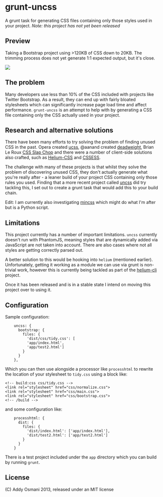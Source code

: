 # grunt-uncss

A grunt task for generating CSS files containing only those styles used in your project. *Note: this project has not yet been released*

## Preview

Taking a Bootstrap project using >120KB of CSS down to 20KB. The trimming process does not yet generate 1:1 expected output, but it's close.

![](http://i.imgur.com/0QhdbOd.gif)

## The problem

Many developers use less than 10% of the CSS included with projects like Twitter Bootstrap. As a result, they can end up with fairly bloated stylesheets which can significantly increase page load time and affect performance. `grunt-uncss` is an attempt to help with by generating a CSS file containing only the CSS actually used in your project.

## Research and alternative solutions

There have been many efforts to try solving the problem of finding unused CSS in the past. Opera created [ucss](https://github.com/operasoftware/ucss), @aanand created [deadweight](https://github.com/aanand/deadweight), Brian Le Roux [CSS Slap Chop](https://github.com/brianleroux/css-slap-chop) and there were a number of client-side solutions also crafted, such as [Helium-CSS](https://github.com/geuis/helium-css) and [CSSESS](https://github.com/driverdan/cssess).

The challenge with many of these projects is that whilst they solve the problem of discovering unused CSS, they don't actually generate what you're really after - a leaner build of your project CSS containing only those rules you used. Finding that a more recent project called [uncss](https://github.com/giakki/uncss) did try tackling this, I set out to create a grunt task that would add this to your build chain.

Edit: I am currently also investigating [mincss](http://www.peterbe.com/plog/mincss) which might do what I'm after but is a Python script.

## Limitations

This project currently has a number of important limitations. `uncss` currently doesn't run with PhantomJS, meaning styles that are dynamically added via JavaScript are not taken into account. There are also cases where not all styles are getting correctly parsed out.

A better solution to this would be hooking into `helium` (mentioned earlier). Unfortunately, getting it working as a module we can use via grunt is non-trivial work, however this is currently being tackled as part of the [helium-cli](https://github.com/villadora/helium-cli) project. 

Once it has been released and is in a stable state I intend on moving this project over to using it.

## Configuration


Sample configuration:

```
    uncss: {
      bootstrap: {
        files: {
          'dist/css/tidy.css': [
          'app/index.html',
          'app/test2.html']
        }
      }
    },
```

Which you can then use alongside a processor like `processhtml` to
rewrite the location of your stylesheet to `tidy.css` using a block
like:

```
<!-- build:css css/tidy.css -->
<link rel="stylesheet" href="css/normalize.css">
<link rel="stylesheet" href="css/main.css">
<link rel="stylesheet" href="css/bootstrap.css">
<!-- /build -->
```

and some configuration like:

```
    processhtml: {
      dist: {
        files: {
          'dist/index.html': ['app/index.html'],
          'dist/test2.html': ['app/test2.html']
        }
      }
    }
```

There is a test project included under the `app` directory which you can build by running `grunt`.

## License

(C) Addy Osmani 2013, released under an MIT license

